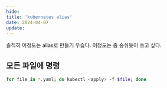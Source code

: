 ```yaml
---
hide:
title: 'kubernetes alias'
date: 2024-04-07
update:
---
```


솔직히 이정도는 alias로 만들기 우습다. 이정도는 좀 숨쉬듯이 쓰고 싶다.

## 모든 파일에 명령

```sh
for file in *.yaml; do kubectl <apply> -f $file; done
```
